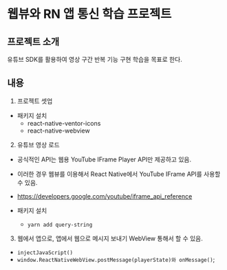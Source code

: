 # 웹뷰와 RN 앱 통신 학습 프로젝트

## 프로젝트 소개

유튜브 SDK를 활용하여 영상 구간 반복 기능 구현 학습을 목표로 한다.

## 내용

1. 프로젝트 셋업

- 패키지 설치
  - react-native-ventor-icons
  - react-native-webview

2. 유튜브 영상 로드

- 공식적인 API는 웹용 YouTube IFrame Player API만 제공하고 있음.
- 이러한 경우 웹뷰를 이용해서 React Native에서 YouTube IFrame API를 사용할 수 있음.
- https://developers.google.com/youtube/iframe_api_reference

- 패키지 설치
  - `yarn add query-string`

3. 웹에서 앱으로, 앱에서 웹으로 메시지 보내기
   WebView 통해서 할 수 있음.

- `injectJavaScript()`
- `window.ReactNativeWebView.postMessage(playerState)와 onMessage()`;

